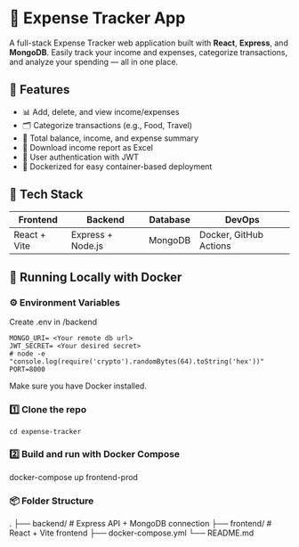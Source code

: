 # 💸 Expense Tracker App

A full-stack Expense Tracker web application built with **React**, **Express**, and **MongoDB**. Easily track your income and expenses, categorize transactions, and analyze your spending — all in one place.

## 🚀 Features

- 📊 Add, delete, and view income/expenses
- 🗂️ Categorize transactions (e.g., Food, Travel)
- 🧮 Total balance, income, and expense summary
- 📁 Download income report as Excel
- 🔐 User authentication with JWT
- 🐳 Dockerized for easy container-based deployment

## 🧱 Tech Stack

| Frontend        | Backend           | Database | DevOps               |
|------------------|--------------------|----------|-----------------------|
| React + Vite     | Express + Node.js  | MongoDB  | Docker, GitHub Actions |

## 🧪 Running Locally with Docker

### ⚙️ Environment Variables
Create .env in /backend
```
MONGO_URI= <Your remote db url>
JWT_SECRET= <Your desired secret>
# node -e "console.log(require('crypto').randomBytes(64).toString('hex'))"
PORT=8000
```
Make sure you have Docker installed.

### 1️⃣ Clone the repo

``` git clone https://github.com/Gagandeep1611/Expense-Tracker
cd expense-tracker
```
### 2️⃣ Build and run with Docker Compose

docker-compose up frontend-prod

### 📦 Folder Structure
.
├── backend/         # Express API + MongoDB connection
├── frontend/        # React + Vite frontend
├── docker-compose.yml
└── README.md
